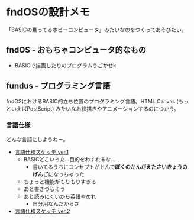 # fndOSの設計メモ

「BASICの乗ってるホビーコンピュータ」みたいなのをつくってあそびたい。

## fndOS - おもちゃコンピュータ的なもの

- BASICで描画したりのプログラムうごかせk

## fundus - プログラミング言語

fndOSにおけるBASIC的立ち位置のプログラミング言語。HTML Canvas (もっといえばPostScript) みたいなお絵描きやアニメーションするのにつかう。

### 言語仕様

どんな言語にしようねー。

- [言語仕様スケッチ ver.1](fundus_v0.1.fn)
    - BASICどこいった...目的をわすれるな...
        - 書いてるうちにコンセプトがとんで**ぼくのかんがえたさいきょうのげんご**になっちゃった
    - ちょっと機能がもりもりすぎる
    - あと書きづらそう
    - あと読みにくいから英語やめれ
        - 自分用なんだからさ
- [言語仕様スケッチ ver.2](fundus_v0.2.fn)
